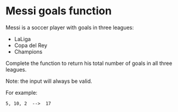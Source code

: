 # Messi goals function

Messi is a soccer player with goals in three leagues:

- LaLiga
- Copa del Rey
- Champions

Complete the function to return his total number of goals in all three leagues.

Note: the input will always be valid.

For example:
```
5, 10, 2  -->  17
```